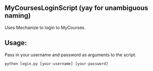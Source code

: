 MyCoursesLoginScript (yay for unambiguous naming)  
-----------
Uses Mechanize to login to MyCourses.  

Usage:  
-----------
Pass in your username and password as arguments to the script.
<pre><code>python login.py [your-username] [your-password] </code></pre>
